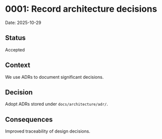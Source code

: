 # 0001: Record architecture decisions

Date: 2025-10-29

## Status

Accepted

## Context

We use ADRs to document significant decisions.

## Decision

Adopt ADRs stored under `docs/architecture/adr/`.

## Consequences

Improved traceability of design decisions.
